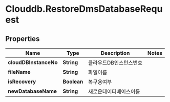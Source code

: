 # Clouddb.RestoreDmsDatabaseRequest

## Properties
Name | Type | Description | Notes
------------ | ------------- | ------------- | -------------
**cloudDBInstanceNo** | **String** | 클라우드DB인스턴스번호 | 
**fileName** | **String** | 파일이름 | 
**isRecovery** | **Boolean** | 복구용여부 | 
**newDatabaseName** | **String** | 새로운데이터베이스이름 | 


